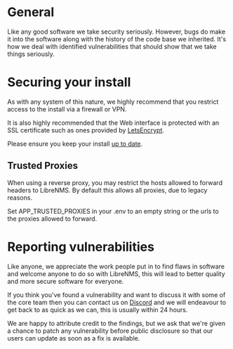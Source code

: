 # General

Like any good software we take security seriously. However, bugs do
make it into the software along with the history of the code base we
inherited. It's how we deal with identified vulnerabilities that
should show that we take things seriously.

# Securing your install

As with any system of this nature, we highly recommend that you
restrict access to the install via a firewall or VPN.

It is also highly recommended that the Web interface is protected with
an SSL certificate such as ones provided by [LetsEncrypt](http://www.letsencrypt.org).

Please ensure you keep your install [up to date](Updating.md).

## Trusted Proxies

When using a reverse proxy, you may restrict the hosts allowed to forward
headers to LibreNMS. By default this allows all proxies, due to legacy reasons.

Set APP_TRUSTED_PROXIES in your .env to an empty string or the urls to
the proxies allowed to forward.

# Reporting vulnerabilities

Like anyone, we appreciate the work people put in to find flaws in
software and welcome anyone to do so with LibreNMS, this will lead to
better quality and more secure software for everyone.

If you think you've found a vulnerability and want to discuss it with
some of the core team then you can contact us on
[Discord](https://discord.com/invite/librenms) and we will endeavour to
get back to as quick as we can, this is usually within 24 hours.

We are happy to attribute credit to the findings, but we ask that we're
given a chance to patch any vulnerability before public disclosure so
that our users can update as soon as a fix is available.


